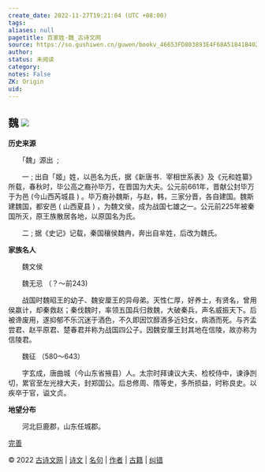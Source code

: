 ```yaml
---
create_date: 2022-11-27T19:21:04 (UTC +08:00)
tags: 
aliases: null
pagetitle: 百家姓·魏_古诗文网
source: https://so.gushiwen.cn/guwen/bookv_46653FD803893E4F68A51841B4023093.aspx
author: 
status: 未阅读
category: 
notes: False
ZK: Origin
uid: 
---
```


## **魏** ![](https://song.gushiwen.cn/siteimg/speak-er.png)

**历史来源**

　　「魏」源出  ;

　　一 ; 出自「姬」姓，以邑名为氏，据《新唐书．宰相世系表》及《元和姓纂》所载，春秋时，毕公高之裔孙毕万，在晋国为大夫。公元前661年，晋献公封毕万于为邑 (今山西芮城县 ) 。毕万裔孙魏斯，与赵，韩，三家分晋，各自建国。魏斯建魏国，都安邑 ( 山西夏县 ) ，为魏文侯，成为战国七雄之一。公元前225年被秦国所灭，原王族散居各地，以原国名为氏。

　　二 ; 据《史记》记载，秦国穰侯魏冉，奔出自芈姓，后改为魏氏。

**家族名人**

　　魏文侯

　　魏无忌 （？～前243)

　　战国时魏昭王的幼子、魏安厘王的异母弟。天性仁厚，好养士，有贤名，曾用侯嬴计，却秦救赵；秦伐魏时，率领五国兵归救魏，大破秦兵，声名威振天下。后被谗废用，遂抑郁不乐沉迷于酒色，不久即因饮醇酒多近妇女，病酒而死。与齐孟尝君、赵平原君、楚春君并称为战国四公子。因魏安厘王封其地在信陵，故亦称为信陵君。

　　魏征 （580～643）

　　字玄成，唐曲城（今山东省掖县）人。太宗时拜谏议大夫、检校侍中，谏诤剀切，累官至左光禄大夫，封郑国公。后总修周、隋等史，多所损益，时称良史。以疾卒于官，谥文贞。

**地望分布**

　　河北巨鹿郡，山东任城郡。

[完善](https://so.gushiwen.cn/jiucuo.aspx?u=%e7%ab%a0%e8%8a%822336%e3%80%8a%e7%99%be%e5%ae%b6%e5%a7%93%c2%b7%e9%ad%8f%e3%80%8b)

© 2022 [古诗文网](https://www.gushiwen.cn/) | [诗文](https://so.gushiwen.cn/shiwens/) | [名句](https://so.gushiwen.cn/mingjus/) | [作者](https://so.gushiwen.cn/authors/) | [古籍](https://so.gushiwen.cn/guwen/) | [纠错](https://so.gushiwen.cn/jiucuo.aspx?u=)
